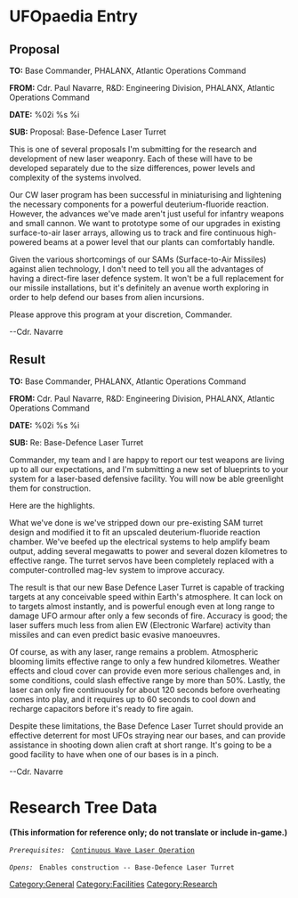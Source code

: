 # UFOpaedia Entry

## Proposal

**TO:** Base Commander, PHALANX, Atlantic Operations Command

**FROM:** Cdr. Paul Navarre, R&D: Engineering Division, PHALANX,
Atlantic Operations Command

**DATE:** %02i %s %i

**SUB:** Proposal: Base-Defence Laser Turret

This is one of several proposals I'm submitting for the research and
development of new laser weaponry. Each of these will have to be
developed separately due to the size differences, power levels and
complexity of the systems involved.

Our CW laser program has been successful in miniaturising and lightening
the necessary components for a powerful deuterium-fluoride reaction.
However, the advances we've made aren't just useful for infantry weapons
and small cannon. We want to prototype some of our upgrades in existing
surface-to-air laser arrays, allowing us to track and fire continuous
high-powered beams at a power level that our plants can comfortably
handle.

Given the various shortcomings of our SAMs (Surface-to-Air Missiles)
against alien technology, I don't need to tell you all the advantages of
having a direct-fire laser defence system. It won't be a full
replacement for our missile installations, but it's definitely an avenue
worth exploring in order to help defend our bases from alien incursions.

Please approve this program at your discretion, Commander.

--Cdr. Navarre

## Result

**TO:** Base Commander, PHALANX, Atlantic Operations Command

**FROM:** Cdr. Paul Navarre, R&D: Engineering Division, PHALANX,
Atlantic Operations Command

**DATE:** %02i %s %i

**SUB:** Re: Base-Defence Laser Turret

Commander, my team and I are happy to report our test weapons are living
up to all our expectations, and I'm submitting a new set of blueprints
to your system for a laser-based defensive facility. You will now be
able greenlight them for construction.

Here are the highlights.

What we've done is we've stripped down our pre-existing SAM turret
design and modified it to fit an upscaled deuterium-fluoride reaction
chamber. We've beefed up the electrical systems to help amplify beam
output, adding several megawatts to power and several dozen kilometres
to effective range. The turret servos have been completely replaced with
a computer-controlled mag-lev system to improve accuracy.

The result is that our new Base Defence Laser Turret is capable of
tracking targets at any conceivable speed within Earth's atmosphere. It
can lock on to targets almost instantly, and is powerful enough even at
long range to damage UFO armour after only a few seconds of fire.
Accuracy is good; the laser suffers much less from alien EW (Electronic
Warfare) activity than missiles and can even predict basic evasive
manoeuvres.

Of course, as with any laser, range remains a problem. Atmospheric
blooming limits effective range to only a few hundred kilometres.
Weather effects and cloud cover can provide even more serious challenges
and, in some conditions, could slash effective range by more than 50%.
Lastly, the laser can only fire continuously for about 120 seconds
before overheating comes into play, and it requires up to 60 seconds to
cool down and recharge capacitors before it's ready to fire again.

Despite these limitations, the Base Defence Laser Turret should provide
an effective deterrent for most UFOs straying near our bases, and can
provide assistance in shooting down alien craft at short range. It's
going to be a good facility to have when one of our bases is in a pinch.

--Cdr. Navarre

# Research Tree Data

**(This information for reference only; do not translate or include
in-game.)**

*`Prerequisites:`*
` `[`Continuous Wave Laser Operation`](Research/Continuous_Wave_Laser_Operation "wikilink")

*`Opens:`*
` Enables construction -- Base-Defence Laser Turret`

[Category:General](Category:General "wikilink")
[Category:Facilities](Category:Facilities "wikilink")
[Category:Research](Category:Research "wikilink")